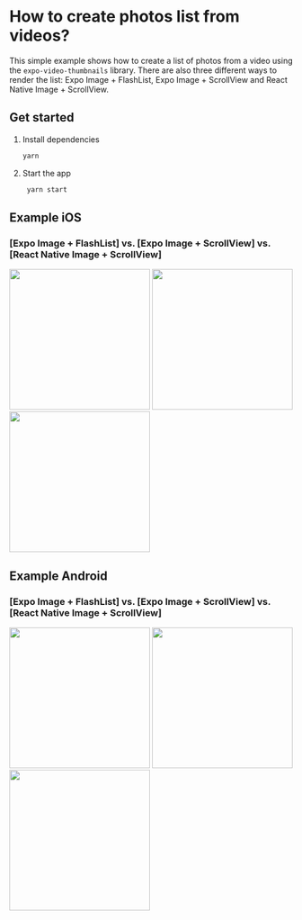 # How to create photos list from videos?

This simple example shows how to create a list of photos from a video using the `expo-video-thumbnails` library. There
are also three different ways to render the list: Expo Image + FlashList, Expo Image + ScrollView and React Native
Image + ScrollView.

## Get started

1. Install dependencies

   ```bash
   yarn
   ```

2. Start the app

   ```bash
    yarn start
   ```

## Example iOS
### [Expo Image + FlashList] vs. [Expo Image + ScrollView] vs. [React Native Image + ScrollView]
<div>
   <img src="examples/ios_expo_image_flashlist.gif" style="height:auto; width:250px">
   <img src="examples/ios_expo_image_scrollview.gif" style="height:auto; width:250px">
   <img src="examples/ios_rn_image_scrollview.gif" style="height:auto; width:250px">
</div>


## Example Android
### [Expo Image + FlashList] vs. [Expo Image + ScrollView] vs. [React Native Image + ScrollView]
<div>
   <img src="examples/android_expo_image_flashlist.gif" style="height:auto; width:250px">
   <img src="examples/android_expo_image_scrollview.gif" style="height:auto; width:250px">
   <img src="examples/android_rn_image_scrollview.gif" style="height:auto; width:250px">
</div>
